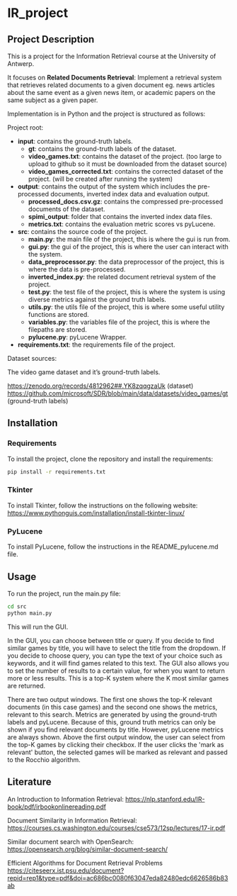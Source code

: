 # IR_project

## Project Description

This is a project for the Information Retrieval course at the University of Antwerp. 

It focuses on **Related Documents Retrieval**: Implement a retrieval system that retrieves related documents to a given document 
eg. news articles about the same event as a given news item, or academic papers on the same subject as a given paper. 

Implementation is in Python and the project is structured as follows:

Project root:
- **input**: contains the ground-truth labels.
  - **gt**: contains the ground-truth labels of the dataset.
  - **video_games.txt**: contains the dataset of the project. (too large to upload to github so it must be downloaded from the dataset source)
  - **video_games_corrected.txt**: contains the corrected dataset of the project. (will be created after running the system)
- **output**: contains the output of the system which includes the pre-processed documents, inverted index data and evaluation output.
  - **processed_docs.csv.gz**: contains the compressed pre-processed documents of the dataset.
  - **spimi_output**: folder that contains the inverted index data files.
  - **metrics.txt**: contains the evaluation metric scores vs pyLucene.
- **src**: contains the source code of the project.
  - **main.py**: the main file of the project, this is where the gui is run from.
  - **gui.py**: the gui of the project, this is where the user can interact with the system.
  - **data_preprocessor.py**: the data preprocessor of the project, this is where the data is pre-processed.
  - **inverted_index.py**: the related document retrieval system of the project.
  - **test.py**: the test file of the project, this is where the system is using diverse metrics against the ground truth labels.
  - **utils.py**: the utils file of the project, this is where some useful utility functions are stored.
  - **variables.py**: the variables file of the project, this is where the filepaths are stored.
  - **pylucene.py**: pyLucene Wrapper.
- **requirements.txt**: the requirements file of the project.

Dataset sources:

The video game dataset and it’s ground-truth labels.

https://zenodo.org/records/4812962##.YK8zqqgzaUk (dataset)
https://github.com/microsoft/SDR/blob/main/data/datasets/video_games/gt (ground-truth labels)

## Installation
### Requirements
To install the project, clone the repository and install the requirements:

```bash
pip install -r requirements.txt
```
### Tkinter
To install Tkinter, follow the instructions on the following website:
https://www.pythonguis.com/installation/install-tkinter-linux/

### PyLucene

To install PyLucene, follow the instructions in the README_pylucene.md file.

## Usage

To run the project, run the main.py file:

```bash
cd src
python main.py
```

This will run the GUI.

In the GUI, you can choose between title or query. 
If you decide to find similar games by title, 
you will have to select the title from the dropdown. 
If you decide to choose query, you can type the text of 
your choice such as keywords, and it will find games related to this text. 
The GUI also allows you to set the number of results to a certain value, 
for when you want to return more or less results. This is a top-K system 
where the K most similar games are returned. 

There are two output windows. 
The first one shows the top-K relevant documents (in this case games) and 
the second one shows the metrics, relevant to this search. 
Metrics are generated by using the ground-truth labels and pyLucene. 
Because of this, ground truth metrics can only be shown if you find relevant documents by title. 
However, pyLucene metrics are always shown. 
Above the first output window, the user can select from the top-K games by clicking their checkbox. 
If the user clicks the 'mark as relevant' button, the selected games will be marked as relevant and 
passed to the Rocchio algorithm.

## Literature

An Introduction to Information Retrieval:
https://nlp.stanford.edu/IR-book/pdf/irbookonlinereading.pdf

Document Similarity in Information Retrieval:
https://courses.cs.washington.edu/courses/cse573/12sp/lectures/17-ir.pdf
		
Similar document search with OpenSearch:
https://opensearch.org/blog/similar-document-search/ 

Efficient Algorithms for Document Retrieval Problems 
https://citeseerx.ist.psu.edu/document?repid=rep1&type=pdf&doi=ac686bc0080f63047eda82480edc6626586b83ab 
